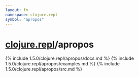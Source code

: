 ```yaml
---
layout: fn
namespace: clojure.repl
symbol: "apropos"
---
```


# [clojure.repl](../)/apropos

{% include 1.5.0/clojure.repl/apropos/docs.md %}
{% include 1.5.0/clojure.repl/apropos/examples.md %}
{% include 1.5.0/clojure.repl/apropos/src.md %}

